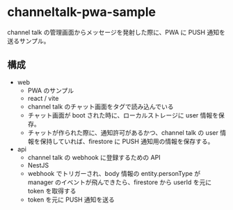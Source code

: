 # channeltalk-pwa-sample

channel talk の管理画面からメッセージを発射した際に、PWA に PUSH 通知を送るサンプル。

## 構成

- web
  - PWA のサンプル
  - react / vite
  - channel talk のチャット画面をタグで読み込んでいる
  - チャット画面が boot された時に、ローカルストレージに user 情報を保存。
  - チャットが作られた際に、通知許可があるかつ、channel talk の user 情報を保持していれば、firestore に PUSH 通知用の情報を保存する。
- api
  - channel talk の webhook に登録するための API
  - NestJS
  - webhook でトリガーされ、body 情報の entity.personType が manager のイベントが飛んできたら、firestore から userId を元に token を取得する
  - token を元に PUSH 通知を送る
